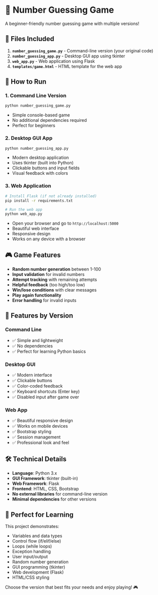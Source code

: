 # 🎯 Number Guessing Game

A beginner-friendly number guessing game with multiple versions!

## 📁 Files Included

1. **`number_guessing_game.py`** - Command-line version (your original code)
2. **`number_guessing_app.py`** - Desktop GUI app using tkinter
3. **`web_app.py`** - Web application using Flask
4. **`templates/game.html`** - HTML template for the web app

## 🚀 How to Run

### 1. Command Line Version
```bash
python number_guessing_game.py
```
- Simple console-based game
- No additional dependencies required
- Perfect for beginners

### 2. Desktop GUI App
```bash
python number_guessing_app.py
```
- Modern desktop application
- Uses tkinter (built into Python)
- Clickable buttons and input fields
- Visual feedback with colors

### 3. Web Application
```bash
# Install Flask (if not already installed)
pip install -r requirements.txt

# Run the web app
python web_app.py
```
- Open your browser and go to `http://localhost:5000`
- Beautiful web interface
- Responsive design
- Works on any device with a browser

## 🎮 Game Features

- **Random number generation** between 1-100
- **Input validation** for invalid numbers
- **Attempt tracking** with remaining attempts
- **Helpful feedback** (too high/too low)
- **Win/lose conditions** with clear messages
- **Play again functionality**
- **Error handling** for invalid inputs

## 🎨 Features by Version

### Command Line
- ✅ Simple and lightweight
- ✅ No dependencies
- ✅ Perfect for learning Python basics

### Desktop GUI
- ✅ Modern interface
- ✅ Clickable buttons
- ✅ Color-coded feedback
- ✅ Keyboard shortcuts (Enter key)
- ✅ Disabled input after game over

### Web App
- ✅ Beautiful responsive design
- ✅ Works on mobile devices
- ✅ Bootstrap styling
- ✅ Session management
- ✅ Professional look and feel

## 🛠️ Technical Details

- **Language**: Python 3.x
- **GUI Framework**: tkinter (built-in)
- **Web Framework**: Flask
- **Frontend**: HTML, CSS, Bootstrap
- **No external libraries** for command-line version
- **Minimal dependencies** for other versions

## 🎯 Perfect for Learning

This project demonstrates:
- Variables and data types
- Control flow (if/elif/else)
- Loops (while loops)
- Exception handling
- User input/output
- Random number generation
- GUI programming (tkinter)
- Web development (Flask)
- HTML/CSS styling

Choose the version that best fits your needs and enjoy playing! 🎮
